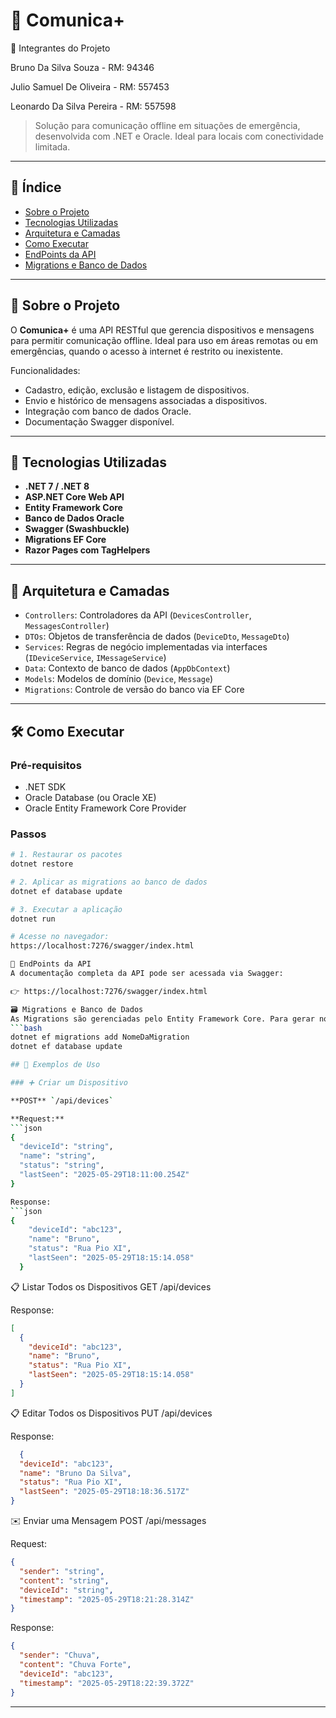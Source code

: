 # 📡 Comunica+

👥 Integrantes do Projeto

Bruno Da Silva Souza - RM: 94346

Julio Samuel De Oliveira - RM: 557453

Leonardo Da Silva Pereira - RM: 557598

> Solução para comunicação offline em situações de emergência, desenvolvida com .NET e Oracle. Ideal para locais com conectividade limitada.

---

## 📘 Índice

- [Sobre o Projeto](#sobre-o-projeto)
- [Tecnologias Utilizadas](#tecnologias-utilizadas)
- [Arquitetura e Camadas](#arquitetura-e-camadas)
- [Como Executar](#como-executar)
- [EndPoints da API](#endpoints-da-api)
- [Migrations e Banco de Dados](#migrations-e-banco-de-dados)

---

## 🧩 Sobre o Projeto

O **Comunica+** é uma API RESTful que gerencia dispositivos e mensagens para permitir comunicação offline. Ideal para uso em áreas remotas ou em emergências, quando o acesso à internet é restrito ou inexistente.

Funcionalidades:
- Cadastro, edição, exclusão e listagem de dispositivos.
- Envio e histórico de mensagens associadas a dispositivos.
- Integração com banco de dados Oracle.
- Documentação Swagger disponível.

---

## 🚀 Tecnologias Utilizadas

- **.NET 7 / .NET 8**
- **ASP.NET Core Web API**
- **Entity Framework Core**
- **Banco de Dados Oracle**
- **Swagger (Swashbuckle)**
- **Migrations EF Core**
- **Razor Pages com TagHelpers**

---

## 🧱 Arquitetura e Camadas

- `Controllers`: Controladores da API (`DevicesController`, `MessagesController`)
- `DTOs`: Objetos de transferência de dados (`DeviceDto`, `MessageDto`)
- `Services`: Regras de negócio implementadas via interfaces (`IDeviceService`, `IMessageService`)
- `Data`: Contexto de banco de dados (`AppDbContext`)
- `Models`: Modelos de domínio (`Device`, `Message`)
- `Migrations`: Controle de versão do banco via EF Core

---

## 🛠️ Como Executar

### Pré-requisitos

- .NET SDK
- Oracle Database (ou Oracle XE)
- Oracle Entity Framework Core Provider

### Passos

```bash
# 1. Restaurar os pacotes
dotnet restore

# 2. Aplicar as migrations ao banco de dados
dotnet ef database update

# 3. Executar a aplicação
dotnet run

# Acesse no navegador:
https://localhost:7276/swagger/index.html

🔗 EndPoints da API
A documentação completa da API pode ser acessada via Swagger:

👉 https://localhost:7276/swagger/index.html

🗃️ Migrations e Banco de Dados
As Migrations são gerenciadas pelo Entity Framework Core. Para gerar novas migrations:
```bash
dotnet ef migrations add NomeDaMigration
dotnet ef database update

## 📌 Exemplos de Uso

### ➕ Criar um Dispositivo

**POST** `/api/devices`

**Request:**
```json
{
  "deviceId": "string",
  "name": "string",
  "status": "string",
  "lastSeen": "2025-05-29T18:11:00.254Z"
}

Response:
```json
{
    "deviceId": "abc123",
    "name": "Bruno",
    "status": "Rua Pio XI",
    "lastSeen": "2025-05-29T18:15:14.058"
  }
```

📋 Listar Todos os Dispositivos
GET /api/devices

Response:
```json
[
  {
    "deviceId": "abc123",
    "name": "Bruno",
    "status": "Rua Pio XI",
    "lastSeen": "2025-05-29T18:15:14.058"
  }
]
```

📋 Editar Todos os Dispositivos
PUT /api/devices

Response:
```json
  {
  "deviceId": "abc123",
  "name": "Bruno Da Silva",
  "status": "Rua Pio XI",
  "lastSeen": "2025-05-29T18:18:36.517Z"
}
```

✉️ Enviar uma Mensagem
POST /api/messages

Request:
```json
{
  "sender": "string",
  "content": "string",
  "deviceId": "string",
  "timestamp": "2025-05-29T18:21:28.314Z"
}
```

Response:
```json
{
  "sender": "Chuva",
  "content": "Chuva Forte",
  "deviceId": "abc123",
  "timestamp": "2025-05-29T18:22:39.372Z"
}
```
---
